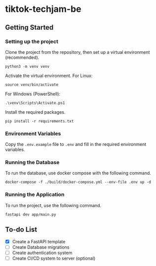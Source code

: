 # tiktok-techjam-be

## Getting Started

### Setting up the project

Clone the project from the repository, then set up a virtual environment (recommended).

```shell
python3 -m venv venv
```

Activate the virtual environment.
For Linux:

```shell
source venv/bin/activate
```

For Windows (PowerShell):

```shell
.\venv\Scripts\Activate.ps1
```

Install the required packages.

```shell
pip install -r requirements.txt
```

### Environment Variables

Copy the `.env.example` file to `.env` and fill in the required environment variables.

### Running the Database

To run the database, use docker compose with the following command.

```shell
docker-compose -f ./build/docker-compose.yml --env-file .env up -d
```

### Running the Application

To run the project, use the following command.

```shell
fastapi dev app/main.py
```

## To-do List

- [x] Create a FastAPI template
- [ ] Create Database migrations
- [ ] Create authentication system
- [ ] Create CI/CD system to server (optional)
